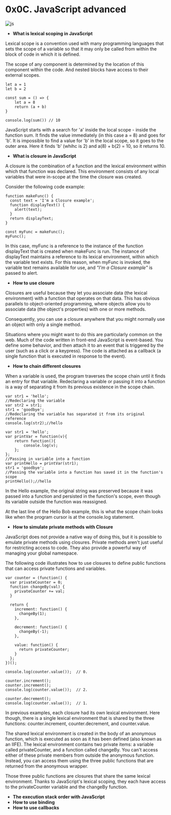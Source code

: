 # 0x0C. JavaScript advanced
![js](https://miro.medium.com/max/1600/1*bxEkHw1xewxOFjmGunb-Cw.png)

- **What is lexical scoping in JavaScript**

Lexical scope is a convention used with many programming languages that sets the scope  of a variable so that it may only be called from within the block of code in which it is defined.

The scope of any component is determined by the location of this component within the code. And nested blocks have access to their external scopes.
```
let a = 1
let b = 2

const sum = () => {
    let a = 8
    return (a + b)
}

console.log(sum()) // 10
```

JavaScript starts with a search for 'a' inside the local scope - inside the function sum. It finds the value immediately (in this case a = 8) and goes for 'b'. It is impossible to find a value for 'b' in the local scope, so it goes to the outer area. Here it finds 'b' (whihc is 2) and a(8) + b(2) = 10, so it returns 10.

- **What is closure in JavaScript**

A closure is the combination of a function and the lexical environment within which that function was declared. This environment consists of any local variables that were in-scope at the time the closure was created.

Consider the following code example:

```
function makeFunc() {
  const text = 'I'm a Closure example';
  function displayText() {
    alert(text);
  }
  return displayText;
}

const myFunc = makeFunc();
myFunc();
```

In this case, myFunc is a reference to the instance of the function displayText that is created when makeFunc is run. The instance of displayText maintains a reference to its lexical environment, within which the variable text exists. For this reason, when myFunc is invoked, the variable text remains available for use, and *"I'm a Closure example"* is passed to alert.

- **How to use closure**

Closures are useful because they let you associate data (the lexical environment) with a function that operates on that data. This has obvious parallels to object-oriented programming, where objects allow you to associate data (the object's properties) with one or more methods.

Consequently, you can use a closure anywhere that you might normally use an object with only a single method.

Situations where you might want to do this are particularly common on the web. Much of the code written in front-end JavaScript is event-based. You define some behavior, and then attach it to an event that is triggered by the user (such as a click or a keypress). The code is attached as a callback (a single function that is executed in response to the event).

- **How to chain different closures**

When a variable is used, the program traverses the scope chain until it finds an entry for that variable. Redeclaring a variable or passing it into a function is a way of separating it from its previous existence in the scope chain.

```
var str1 = 'hello';
//Redeclaring the variable
var str2 = str1;
str1 = 'goodbye';
//Redeclaring the variable has separated it from its original reference
console.log(str2);//hello

var str1 = 'hello';
var printVar = function(v){
	return function(){
		console.log(v);
	};
};
//Passing in variable into a function
var printHello = printVar(str1);
str1 = 'goodbye';
//Passing the variable into a function has saved it in the function's scope
printHello();//hello
```

In the Hello example, the original string was preserved because it was passed into a function and persisted in the function's scope, even though its variable outside the function was reassigned.

At the last line of the Hello Bob example, this is what the scope chain looks like when the program cursor is at the console.log statement.

- **How to simulate private methods with Closure**

JavaScript does not provide a native way of doing this, but it is possible to emulate private methods using closures. Private methods aren't just useful for restricting access to code. They also provide a powerful way of managing your global namespace.

The following code illustrates how to use closures to define public functions that can access private functions and variables.

```
var counter = (function() {
  var privateCounter = 0;
  function changeBy(val) {
    privateCounter += val;
  }

  return {
    increment: function() {
      changeBy(1);
    },

    decrement: function() {
      changeBy(-1);
    },

    value: function() {
      return privateCounter;
    }
  };
})();

console.log(counter.value());  // 0.

counter.increment();
counter.increment();
console.log(counter.value());  // 2.

counter.decrement();
console.log(counter.value());  // 1.
```

In previous examples, each closure had its own lexical environment. Here though, there is a single lexical environment that is shared by the three functions: counter.increment, counter.decrement, and counter.value.

The shared lexical environment is created in the body of an anonymous function, which is executed as soon as it has been defined (also known as an IIFE). The lexical environment contains two private items: a variable called privateCounter, and a function called changeBy. You can't access either of these private members from outside the anonymous function. Instead, you can access them using the three public functions that are returned from the anonymous wrapper.

Those three public functions are closures that share the same lexical environment. Thanks to JavaScript's lexical scoping, they each have access to the privateCounter variable and the changeBy function.

- **The execution stack order with JavaScript**
- **How to use binding**
- **How to use callbacks**